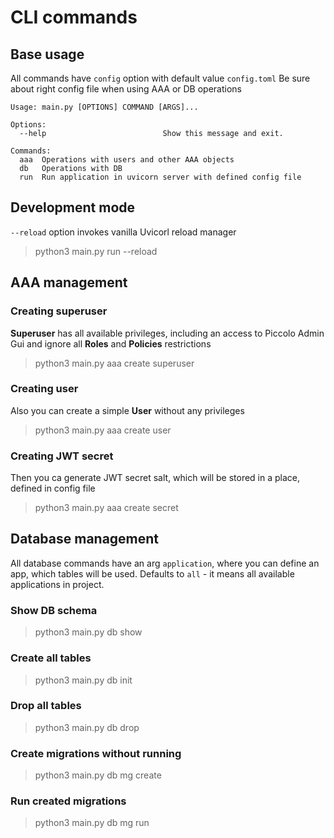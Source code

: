 # CLI commands

## Base usage
All commands have `config` option with default value `config.toml`
Be sure about right config file when using AAA or DB  operations
```
Usage: main.py [OPTIONS] COMMAND [ARGS]...

Options:
  --help                          Show this message and exit.

Commands:
  aaa  Operations with users and other AAA objects
  db   Operations with DB
  run  Run application in uvicorn server with defined config file
```
## Development mode
`--reload` option invokes vanilla Uvicorl reload manager
>python3 main.py run --reload

## AAA management
### Creating superuser

**Superuser** has all available privileges, including an access to Piccolo Admin Gui and ignore all **Roles** and **Policies** restrictions

>python3 main.py aaa create superuser

### Creating user

Also you can create a simple **User** without any privileges

>python3 main.py aaa create user

### Creating JWT secret

Then you ca generate JWT secret salt, which will be stored in a place, defined in config file

>python3 main.py aaa create secret

## Database management

All database commands have an arg `application`, where you can define an app, which tables will be used. Defaults to `all`  - it means all available applications in project.

### Show DB schema
>python3 main.py db show
### Create all tables
>python3 main.py db init
### Drop all tables
>python3 main.py db drop
### Create migrations without running
>python3 main.py db mg create
### Run created migrations
>python3 main.py db mg run
